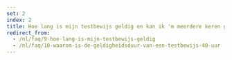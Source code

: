 ```yaml
---
set: 2
index: 2
title: Hoe lang is mijn testbewijs geldig en kan ik 'm meerdere keren gebruiken?
redirect_from: 
  - /nl/faq/9-hoe-lang-is-mijn-testbewijs-geldig
  - /nl/faq/10-waarom-is-de-geldigheidsduur-van-een-testbewijs-40-uur
---
```

